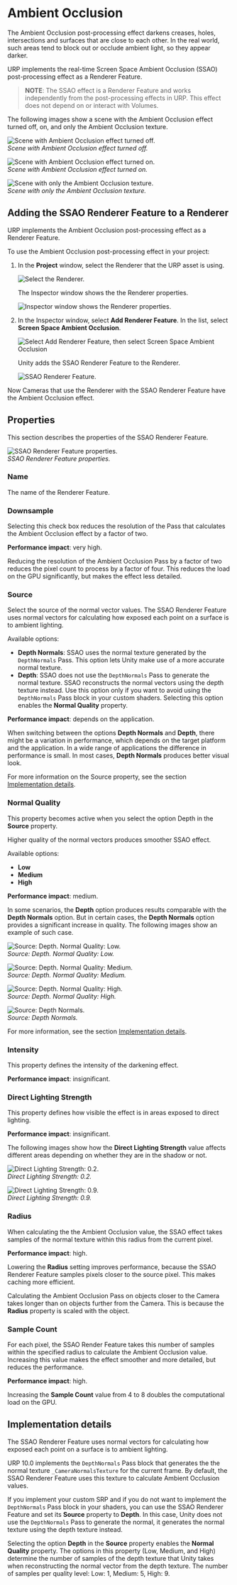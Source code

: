 # Ambient Occlusion

The Ambient Occlusion post-processing effect darkens creases, holes, intersections and surfaces that are close to each other. In the real world, such areas tend to block out or occlude ambient light, so they appear darker.

URP implements the real-time Screen Space Ambient Occlusion (SSAO) post-processing effect as a Renderer Feature.

> **NOTE**: The SSAO effect is a Renderer Feature and works independently from the post-processing effects in URP. This effect does not depend on or interact with Volumes.

The following images show a scene with the Ambient Occlusion effect turned off, on, and only the Ambient Occlusion texture.

![Scene with Ambient Occlusion effect turned off.](Images/post-proc/ssao/scene-ssao-off.png)
<br/>_Scene with Ambient Occlusion effect turned off._

![Scene with Ambient Occlusion effect turned on.](Images/post-proc/ssao/scene-ssao-on.png)
<br/>_Scene with Ambient Occlusion effect turned on._

![Scene with only the Ambient Occlusion texture.](Images/post-proc/ssao/scene-ssao-only-ao.png)
<br/>_Scene with only the Ambient Occlusion texture._

## Adding the SSAO Renderer Feature to a Renderer

URP implements the Ambient Occlusion post-processing effect as a Renderer Feature.

To use the Ambient Occlusion post-processing effect in your project:

1. In the __Project__ window, select the Renderer that the URP asset is using.

    ![Select the Renderer.](Images/post-proc/ssao/ssao-select-renderer.png)

    The Inspector window shows the the Renderer properties.

    ![Inspector window shows the Renderer properties.](Images\post-proc\ssao\ssao-inspector-no-rend-features.png)

2. In the Inspector window, select __Add Renderer Feature__. In the list, select __Screen Space Ambient Occlusion__.

    ![Select __Add Renderer Feature__, then select __Screen Space Ambient Occlusion__](Images/post-proc/ssao/ssao-select-renderer-feature.png)

    Unity adds the SSAO Renderer Feature to the Renderer.

    ![SSAO Renderer Feature.](Images/post-proc/ssao/ssao-renderer-feature-created.png)

Now Cameras that use the Renderer with the SSAO Renderer Feature have the Ambient Occlusion effect.

## Properties

This section describes the properties of the SSAO Renderer Feature.

![SSAO Renderer Feature properties.](Images/post-proc/ssao/ssao-renderer-feature-created.png)
<br/>_SSAO Renderer Feature properties._

### Name

The name of the Renderer Feature.

### Downsample

Selecting this check box reduces the resolution of the Pass that calculates the Ambient Occlusion effect by a factor of two.

**Performance impact**: very high.

Reducing the resolution of the Ambient Occlusion Pass by a factor of two reduces the pixel count to process by a factor of four. This reduces the load on the GPU significantly, but makes the effect less detailed.

### Source

Select the source of the normal vector values. The SSAO Renderer Feature uses normal vectors for calculating how exposed each point on a surface is to ambient lighting.

Available options:

* **Depth Normals**: SSAO uses the normal texture generated by the `DepthNormals` Pass. This option lets Unity make use of a more accurate normal texture.
* **Depth**: SSAO does not use the `DepthNormals` Pass to generate the normal texture. SSAO reconstructs the normal vectors using the depth texture instead. Use this option only if you want to avoid using the `DepthNormals` Pass block in your custom shaders. Selecting this option enables the **Normal Quality** property.

**Performance impact**: depends on the application.

When switching between the options **Depth Normals** and **Depth**, there might be a variation in performance, which depends on the target platform and the application. In a wide range of applications the difference in performance is small. In most cases, **Depth Normals** produces better visual look.

For more information on the Source property, see the section [Implementation details](#implementation-details).

### Normal Quality

This property becomes active when you select the option Depth in the **Source** property.

Higher quality of the normal vectors produces smoother SSAO effect.

Available options:

* **Low**
* **Medium**
* **High**

**Performance impact**: medium.

In some scenarios, the **Depth** option produces results comparable with the **Depth Normals** option. But in certain cases, the **Depth Normals** option provides a significant increase in quality. The following images show an example of such case. 

![Source: Depth. Normal Quality: Low.](Images/post-proc/ssao/ssao-depth-q-low.png)
<br>_Source: Depth. Normal Quality: Low._

![Source: Depth. Normal Quality: Medium.](Images/post-proc/ssao/ssao-depth-q-medium.png)
<br>_Source: Depth. Normal Quality: Medium._

![Source: Depth. Normal Quality: High.](Images/post-proc/ssao/ssao-depth-q-high.png)
<br>_Source: Depth. Normal Quality: High._

![Source: Depth Normals.](Images/post-proc/ssao/ssao-depth-normals.png)
<br>_Source: Depth Normals._

For more information, see the section [Implementation details](#implementation-details).

### Intensity

This property defines the intensity of the darkening effect.

**Performance impact**: insignificant.

### Direct Lighting Strength

This property defines how visible the effect is in areas exposed to direct lighting.

**Performance impact**: insignificant.

The following images show how the **Direct Lighting Strength** value affects different areas depending on whether they are in the shadow or not.

![Direct Lighting Strength: 0.2.](Images/post-proc/ssao/ssao-direct-light-02.png)
<br>_Direct Lighting Strength: 0.2._

![Direct Lighting Strength: 0.9.](Images/post-proc/ssao/ssao-direct-light-09.png)
<br>_Direct Lighting Strength: 0.9._

### Radius

When calculating the the Ambient Occlusion value, the SSAO effect takes samples of the normal texture within this radius from the current pixel.

**Performance impact**: high.

Lowering the **Radius** setting improves performance, because the SSAO Renderer Feature samples pixels closer to the source pixel. This makes caching more efficient. 

Calculating the Ambient Occlusion Pass on objects closer to the Camera takes longer than on objects further from the Camera. This is because the **Radius** property is scaled with the object. 

### Sample Count

For each pixel, the SSAO Render Feature takes this number of samples within the specified radius to calculate the Ambient Occlusion value. Increasing this value makes the effect smoother and more detailed, but reduces the performance.

**Performance impact**: high.

Increasing the **Sample Count** value from 4 to 8 doubles the computational load on the GPU.

<a name="#implementation-details"></a>

## Implementation details

The SSAO Renderer Feature uses normal vectors for calculating how exposed each point on a surface is to ambient lighting.

URP 10.0 implements the `DepthNormals` Pass block that generates the the normal texture `_CameraNormalsTexture` for the current frame. By default, the SSAO Renderer Feature uses this texture to calculate Ambient Occlusion values.

If you implement your custom SRP and if you do not want to implement the `DepthNormals` Pass block in your shaders, you can use the SSAO Renderer Feature and set its **Source** property to **Depth**. In this case, Unity does not use the `DepthNormals` Pass to generate the normal, it generates the normal texture using the depth texture instead.

Selecting the option **Depth** in the **Source** property enables the **Normal Quality** property. The options in this property (Low, Medium, and High) determine the number of samples of the depth texture that Unity takes when reconstructing the normal vector from the depth texture. The number of samples per quality level: Low: 1, Medium: 5, High: 9.
